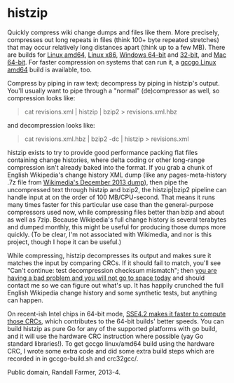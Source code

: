 histzip
=======

Quickly compress wiki change dumps and files like them. More precisely,
compresses out long repeats in files (think 100+ byte repeated stretches)
that may occur relatively long distances apart (think up to a few MB). 
There are builds for [Linux amd64][1], [Linux x86][3], [Windows 64-bit][4]
and [32-bit][5], and [Mac 64-bit][6].  For faster compression on systems
that can run it, a [gccgo Linux amd64][2] build is available, too.

[1]: http://www.rfarmer.net/histzip/histzip.6g
[2]: http://www.rfarmer.net/histzip/histzip
[3]: http://www.rfarmer.net/histzip/histzip.linux386
[4]: http://www.rfarmer.net/histzip/histzip64.exe
[5]: http://www.rfarmer.net/histzip/histzip386.exe
[6]: http://www.rfarmer.net/histzip/histzip.mac

Compress by piping in raw text; decompress by piping in histzip's output. 
You'll usually want to pipe through a "normal" (de)compressor as well, so
compression looks like:

> cat revisions.xml | histzip | bzip2 > revisions.xml.hbz

and decompression looks like:

> cat revisions.xml.hbz | bzip2 -dc | histzip > revisions.xml

histzip exists to try to provide good performance packing flat files
containing change histories, where delta coding or other long-range
compression isn't already baked into the format.  If you grab a chunk of
English Wikipedia's change history XML dump (like any pages-meta-history .7z
file from [Wikimedia's December 2013 dump][7]), then pipe the uncompressed
text through histzip and bzip2, the histzip|bzip2 pipeline can handle input at on the
order of 100 MB/CPU-second.  That means it runs many times faster for this
particular use case than the general-purpose compressors used now,
while compressing files better than bzip and about as well as 7zip.  Because
Wikipedia's full change history is several terabytes and dumped monthly,
this might be useful for producing those dumps more quickly.  (To be clear,
I'm not associated with Wikimedia, and nor is this project, though I hope it
can be useful.)

[7]: http://dumps.wikimedia.org/enwiki/20131202/

While compressing, histzip decompresses its output and makes sure it matches
the input by comparing CRCs.  If it should fail to match, you'll see "Can't
continue: test decompression checksum mismatch"; then [you are having a bad
problem and you will not go to space today][8] and should contact me so we
can figure out what's up.  It has happily crunched the full English
Wikipedia change history and some synthetic tests, but anything can happen. 

[8]: http://xkcd.com/1133/

On recent-ish Intel chips in 64-bit mode, [SSE4.2 makes it faster to compute
those CRCs][9], which contributes to the 64-bit builds' better speeds.  You
can build histzip as pure Go for any of the supported platforms with go build, and it will use
the hardware CRC instruction where possible (yay Go standard libraries!). 
To get gccgo linux/amd64 build using the hardware CRC, I wrote some extra
code and did some extra build steps which are recorded in in gccgo-build.sh
and crc32gcc/.

[9]: http://en.wikipedia.org/wiki/SSE4#SSE4.2

Public domain, Randall Farmer, 2013-4.

